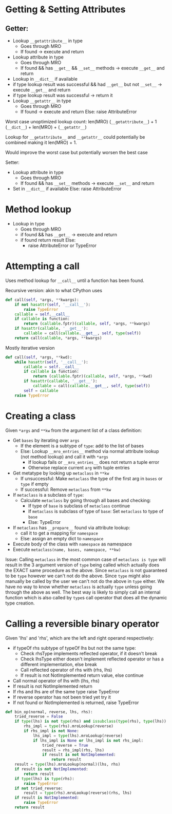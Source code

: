 # Getting & Setting Attributes

## Getter:

* Lookup `__getattribute__` in type
    - Goes through MRO
    - If found -> execute and return
* Lookup attribute in type
    - Goes through MRO
    - If found && has `__get__` && `__set__` methods -> execute `__get__` and return
* Lookup in `__dict__` if available
* if type lookup result was successful && had `__get__` but not `__set__` -> execute `__get__` and return
* if type lookup result was successful -> return it
* Lookup `__getattr__` in type
    - Goes through MRO
    - If found -> execute and return Else:
      raise AttributeError

Worst case unoptimized lookup count: len(MRO) (`__getattribute__`) + 1 (`__dict__`) + len(MRO) + (`__getattr__`)

Lookup for `__getattribute__` and `__getattr__` could potentially be combined making it len(MRO) + 1.

Would improve the worst case but potentially worsen the best case

Setter:

* Lookup attribute in type
    - Goes through MRO
    - If found && has `__set__` methods -> execute `__set__` and return
* Set in `__dict__` if available Else:
  raise AttributeError

# Method lookup

* Lookup in type
    - Goes through MRO
    - if found && has `__get__` -> execute and return
    - if found return result Else:
        - raise AttributeError or TypeError

# Attempting a call

Uses method lookup for `__call__` until a function has been found.

Recursive version: akin to what CPython uses

```python
def call(self, *args, **kwargs):
    if not hasattr(self, '__call__'):
        raise TypeError
    callable = self.__call__
    if callable is function:
        return (callable.fptr)(callable, self, *args, **kwargs)
    if hasattr(callable, '__get__'):
        callable = call(callable.__get__, self, type(self))
    return call(callable, *args, **kwargs)
```

Mostly iterative version

```python
def call(self, *args, **kwd):
    while hasattr(self, '__call__'):
        callable = self.__call__
        if callable is function:
            return (callable.fptr)(callable, self, *args, **kwd)
        if hasattr(callable, '__get__'):
            callable = call(callable.__get__, self, type(self))
        self = callable
    raise TypeError
```

# Creating a class

Given `*args` and `**kw` from the argument list of a class definition:

* Get `bases` by iterating over `args`
    * If the element is a subtype of `type`: add to the list of bases
    * Else: Lookup `__mro_entries__` method via normal attribute lookup (not method lookup) and call it with `*args`
        * If lookup fails or `__mro_entries__` does not return a tuple error
        * Otherwise replace current `arg` with tuple entries
* Get metatype by looking up `metaclass` in `**kw`
    * If unsuccessful: Make `metaclass` the type of the first arg in `bases` or `type` if empty
    * If successful: Remove `metaclass` from `**kw`
* If `metaclass` is a subclass of `type`:
    * Calculate `metaclass` by going through all bases and checking:
        * If type of `base` is subclass of `metaclass` continue
        * If `metaclass` is subclass of type of `base`: Set `metaclass` to type of `base`
        * Else: TypeError
* If `metaclass` has `__prepare__` found via attribute lookup:
    * call it to get a mapping for `namespace`
    * Else: assign an empty dict to `namespace`
* Execute body of the class with `namespace` as namespace
* Execute `metaclass(name, bases, namespace, **kw)`

Issue: Calling `metaclass` in the most common case of `metaclass is type` will result in the 3 argument version of
`type` being called which actually does the EXACT same procedure as the above. Since `metaclass` is not guaranteed
to be `type` however we can't not do the above. Since `type` might also manually be called by the user we can't not do
the above in `type` either. We have no way to know whether `metaclass` is actually `type` unless going through the above
as well. The best way is likely to simply call an internal function which is also called by `type`s call operator
that does all the dynamic type creation.

# Calling a reversible binary operator

Given 'lhs' and 'rhs', which are the left and right operand respectively:

* if typeOf rhs subtype of typeOf lhs but not the same type:
    * Check rhsType implements reflected operator, if it doesn't break
    * Check lhsType either doesn't implement reflected operator or has a different implementation, else break
    * Call reflected operator of rhs with (rhs, lhs)
    * If result is not NotImplemented return value, else continue
* Call normal operator of lhs with (lhs, rhs)
* If result is not NotImplemented return
* If rhs and lhs are of the same type raise TypeError
* If reverse operator has not been tried yet try it
* If not found or NotImplemented is returned, raise TypeError

```py
def bin_op(normal, reverse, lhs, rhs):
    tried_reverse = False
    if type(lhs) is not type(rhs) and issubclass(type(rhs), type(lhs)):
        rhs_impl = type(rhs).mroLookup(reverse)
        if rhs_impl is not None:
            lhs_impl = type(lhs).mroLookup(reverse)
            if lhs_impl is None or lhs_impl is not rhs_impl:
                tried_reverse = True
                result = rhs_impl(rhs, lhs)
                if result is not NotImplemented:
                    return result
    result = type(lhs).mroLookup(normal)(lhs, rhs)
    if result is not NotImplemented:
        return result
    if type(lhs) is type(rhs):
        raise TypeError
    if not tried_reverse:
        result = type(rhs).mroLookup(reverse)(rhs, lhs)
    if result is NotImplemented:
        raise TypeError
    return result
```
